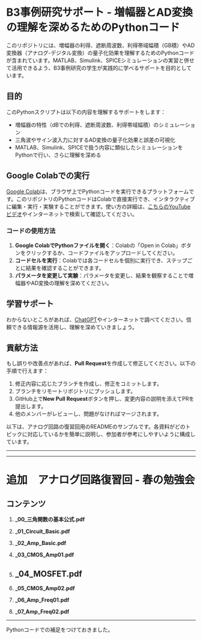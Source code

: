 

# B3事例研究サポート - 増幅器とAD変換の理解を深めるためのPythonコード

このリポジトリには、増幅器の利得、遮断周波数、利得帯域幅積（GB積）やAD変換器（アナログ-デジタル変換）の量子化効果を理解するためのPythonコードが含まれています。MATLAB、Simulink、SPICEシミュレーションの実習と併せて活用できるよう、B3事例研究の学生が実践的に学べるサポートを目的としています。

## 目的

このPythonスクリプトは以下の内容を理解するサポートをします：
- 増幅器の特性（dBでの利得、遮断周波数、利得帯域幅積）のシミュレーション
- 三角波やサイン波入力に対するAD変換の量子化効果と誤差の可視化
- MATLAB、Simulink、SPICEで扱う内容に類似したシミュレーションをPythonで行い、さらに理解を深める

## Google Colabでの実行

[Google Colab](https://colab.research.google.com/)は、ブラウザ上でPythonコードを実行できるプラットフォームです。このリポジトリのPythonコードはColabで直接実行でき、インタラクティブに編集・実行・実験することができます。使い方の詳細は、[こちらのYouTubeビデオ](https://www.youtube.com/watch?v=2tm8qrjVrk8&ab_channel=%E3%82%B9%E3%82%BF%E3%83%93%E3%82%B8%E3%80%90%E8%AA%B0%E3%81%A7%E3%82%82AI%E3%83%87%E3%83%BC%E3%82%BF%E3%82%B5%E3%82%A4%E3%82%A8%E3%83%B3%E3%82%B9%E3%80%91by%E3%82%A6%E3%83%9E%E3%81%9F%E3%82%93)やインターネットで検索して確認してください。

### コードの使用方法

1. **Google ColabでPythonファイルを開く**：Colabの「Open in Colab」ボタンをクリックするか、コードファイルをアップロードしてください。
2. **コードセルを実行**：Colabでは各コードセルを個別に実行でき、ステップごとに結果を確認することができます。
3. **パラメータを変更して実験**：パラメータを変更し、結果を観察することで増幅器やAD変換の理解を深めてください。

## 学習サポート

わからないところがあれば、[ChatGPT](https://chat.openai.com/)やインターネットで調べてください。信頼できる情報源を活用し、理解を深めていきましょう。

## 貢献方法

もし誤りや改善点があれば、**Pull Request**を作成して修正してください。以下の手順で行えます：
1. 修正内容に応じたブランチを作成し、修正をコミットします。
2. ブランチをリモートリポジトリにプッシュします。
3. GitHub上で**New Pull Request**ボタンを押し、変更内容の説明を添えてPRを提出します。
4. 他のメンバーがレビューし、問題がなければマージされます。




以下は、アナログ回路の復習回用のREADMEのサンプルです。各資料がどのトピックに対応しているかを簡単に説明し、参加者が参考にしやすいように構成しています。

---



---

# 追加　アナログ回路復習回 - 春の勉強会


## コンテンツ

1. **_00_三角関数の基本公式.pdf**  
   

2. **_01_Circuit_Basic.pdf**  
   
3. **_02_Amp_Basic.pdf**  
  
4. **_03_CMOS_Amp01.pdf**  
   

5. **_04_MOSFET.pdf**  
   -
6. **_05_CMOS_Amp02.pdf**  
   

7. **_06_Amp_Freq01.pdf**  
   

8. **_07_Amp_Freq02.pdf**  
 

---

Pythonコードでの補足をつけておきました。

